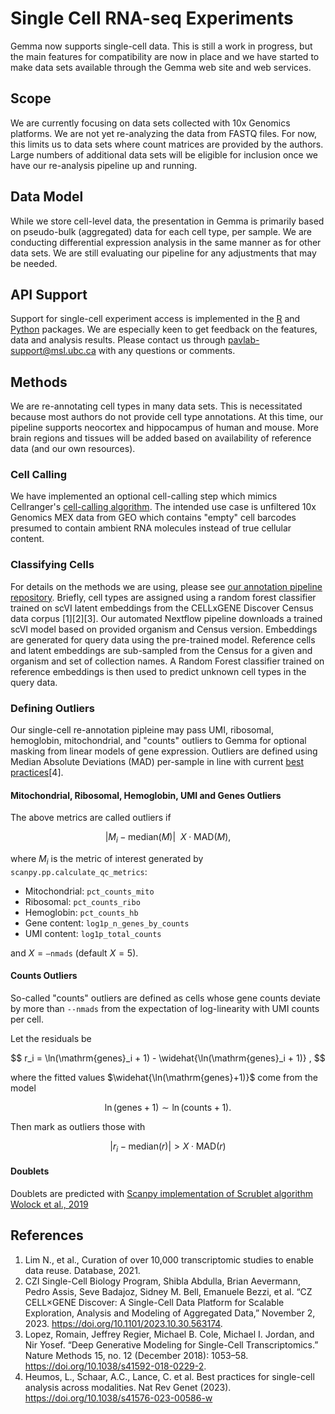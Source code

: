 # Single Cell RNA-seq Experiments

Gemma now supports single-cell data. This is still a work in progress, but the main features for compatibility are now in place and we have started to make data sets available through the Gemma web site and web services.

## Scope

We are currently focusing on data sets collected with 10x Genomics platforms. We are not yet re-analyzing the data from FASTQ files. For now, this limits us to data sets where count matrices are provided by the authors. Large numbers of additional data sets will be eligible for inclusion once we have our re-analysis pipeline up and running.

## Data Model 

While we store cell-level data, the presentation in Gemma is primarily based on pseudo-bulk (aggregated) data for each cell type, per sample. We are conducting differential expression analysis in the same manner as for other data sets. We are still evaluating our pipeline for any adjustments that may be needed.

## API Support

Support for single-cell experiment access is implemented in the [R](https://www.bioconductor.org/packages/release/bioc/html/gemma.R.html) and [Python](https://pypi.org/project/gemmapy/) packages.
We are especially keen to get feedback on the features, data and analysis results. Please contact us through pavlab-support@msl.ubc.ca with any questions or comments.


## Methods

We are re-annotating cell types in many data sets. This is necessitated because most authors do not provide cell type annotations. At this time, our pipeline supports neocortex and hippocampus of human and mouse. More brain regions and tissues will be added based on availability of reference data (and our own resources).


### Cell Calling

We have implemented an optional cell-calling step which mimics Cellranger's [cell-calling algorithm](https://www.10xgenomics.com/support/software/cell-ranger/latest/algorithms-overview/cr-gex-algorithm). The intended use case is unfiltered 10x Genomics MEX data from GEO which contains "empty" cell barcodes presumed to contain ambient RNA molecules instead of true cellular content.


### Classifying Cells

For details on the methods we are using, please see [our annotation pipeline repository](https://github.com/PavlidisLab/sc-annotation-pipeline). Briefly, cell types are assigned using a random forest classifier trained on scVI latent embeddings from the CELLxGENE Discover Census data corpus [1][2][3]. Our automated Nextflow pipeline downloads a trained scVI model based on provided organism and Census version. Embeddings are generated for query data using the pre-trained model. Reference cells and latent embeddings are sub-sampled from the Census for a given and organism and set of collection names.
A Random Forest classifier trained on reference embeddings is then used to predict unknown cell types in the query data.

### Defining Outliers

Our single-cell re-annotation pipleine may pass UMI, ribosomal, hemoglobin, mitochondrial, and "counts" outliers to Gemma for optional masking from linear models of gene expression. Outliers are defined using Median Absolute Deviations (MAD) per-sample in line with current [best practices](https://www.sc-best-practices.org/preprocessing_visualization/quality_control.html)[4].

#### Mitochondrial, Ribosomal, Hemoglobin, UMI and Genes Outliers

The above metrics are called outliers if 

$$
\lvert M_i - \mathrm{median}(M) \rvert
\>\
X \cdot \mathrm{MAD}(M),
$$

where $M_i$ is the metric of interest generated by `scanpy.pp.calculate_qc_metrics`:

- Mitochondrial: `pct_counts_mito`
- Ribosomal: `pct_counts_ribo`
- Hemoglobin: `pct_counts_hb`
- Gene content: `log1p_n_genes_by_counts`
- UMI content: `log1p_total_counts`

and $X = \texttt{--nmads}$ (default $X=5$).

#### Counts Outliers

So-called "counts" outliers are defined as cells whose gene counts deviate by more than `--nmads` from the expectation of log-linearity with UMI counts per cell.

Let the residuals be

$$
r_i = \ln(\mathrm{genes}_i + 1) - \widehat{\ln(\mathrm{genes}_i + 1)} ,
$$

where the fitted values $\widehat{\ln(\mathrm{genes}+1)}$ come from the model

$$
\ln(\mathrm{genes}+1) \sim \ln(\mathrm{counts}+1).
$$

Then mark as outliers those with

$$
\lvert r_i - \mathrm{median}(r) \rvert > X \cdot \mathrm{MAD}(r)
$$

#### Doublets
Doublets are predicted with [Scanpy implementation of Scrublet algorithm](https://scanpy.readthedocs.io/en/stable/api/generated/scanpy.pp.scrublet.html) [Wolock et al., 2019](https://scanpy.readthedocs.io/en/stable/references.html#id75)


## References

1. Lim N., et al., Curation of over 10,000 transcriptomic studies to enable data reuse. Database, 2021. 
2. CZI Single-Cell Biology Program, Shibla Abdulla, Brian Aevermann, Pedro Assis, Seve Badajoz, Sidney M. Bell, Emanuele Bezzi, et al. “CZ CELL×GENE Discover: A Single-Cell Data Platform for Scalable Exploration, Analysis and Modeling of Aggregated Data,” November 2, 2023. https://doi.org/10.1101/2023.10.30.563174.
3. Lopez, Romain, Jeffrey Regier, Michael B. Cole, Michael I. Jordan, and Nir Yosef. “Deep Generative Modeling for Single-Cell Transcriptomics.” Nature Methods 15, no. 12 (December 2018): 1053–58. https://doi.org/10.1038/s41592-018-0229-2.
4. Heumos, L., Schaar, A.C., Lance, C. et al. Best practices for single-cell analysis across modalities. Nat Rev Genet (2023). https://doi.org/10.1038/s41576-023-00586-w
